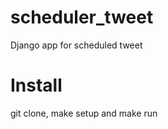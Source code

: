 scheduler_tweet
===============

Django app for scheduled tweet

Install
========

git clone, make setup and make run
